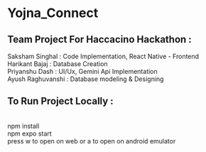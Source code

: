 # Yojna_Connect

<h2>Team Project For Haccacino Hackathon : </h2>
Saksham Singhal : Code Implementation, React Native - Frontend 
<br>
Harikant Bajaj : Database Creation
<br>
Priyanshu Dash : UI/Ux, Gemini Api Implementation
<br>
Ayush Raghuvanshi : Database modeling & Designing 


<h2>To Run Project Locally :</h2>
<br>
npm install
<br>
npm expo start
<br>
press w to open on web
or a to open on android emulator
